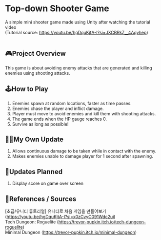 # Top-down Shooter Game
A simple mini shooter game made using Unity after watching the tutorial video<br>
(Tutorial source: https://youtu.be/hgDquKjtA-I?si=JXCBRkZ__4Aqyhep)
<br>
<br>
## 🎮Project Overview
This game is about avoiding enemy attacks that are generated and killing enemies using shooting attacks.
<br>

## 🕹️How to Play
1. Enemies spawn at random locations, faster as time passes.
2. Enemies chase the player and inflict damage.
3. Player must move to avoid enemies and kill them with shooting attacks.
4. The game ends when the HP gauge reaches 0.
5. Survive as long as possible!

## 🧑‍💻My Own Update
1. Allows continuous damage to be taken while in contact with the enemy.
2. Makes enemies unable to damage player for 1 second after spawning.

## 📝Updates Planned
1. Display score on game over screen

## 📖References / Sources
[초급/유니티 튜토리얼] 유니티로 처음 게임을 만들어보기 (https://youtu.be/hgDquKjtA-I?si=x0zCvyC091Wdc2ui)<br>
Tech Dungeon: Roguelite (https://trevor-pupkin.itch.io/tech-dungeon-roguelite)<br>
Minimal Dungeon (https://trevor-pupkin.itch.io/minimal-dungeon)
